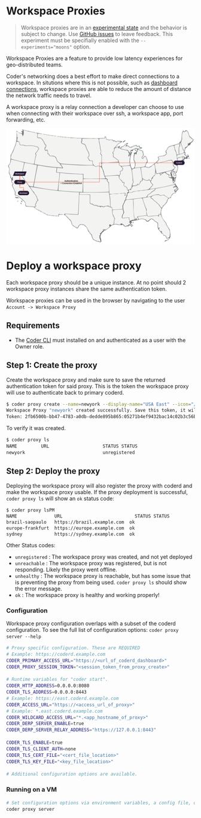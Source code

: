 # Workspace Proxies

> Workspace proxies are in an [experimental state](../contributing/feature-stages.md#experimental-features) and the behavior is subject to change. Use [GitHub issues](https://github.com/coder/coder) to leave feedback. This experiment must be specifially enabled with the `--experiments="moons"` option.

Workspace Proxies are a feature to provide low latency experiences for geo-distributed teams.

Coder's networking does a best effort to make direct connections to a workspace. In situtions where this is not possible, such as [dashboard connections](../networking/README.md#dashboard-connections), workspace proxies are able to reduce the amount of distance the network traffic needs to travel. 

A workspace proxy is a relay connection a developer can choose to use when connecting with their workspace over ssh, a workspace app, port forwarding, etc.

<!-- TODO: Might want to modify this diagram? -->
![ProxyDiagram](../images/workspaceproxy/proxydiagram.png)

# Deploy a workspace proxy

Each workspace proxy should be a unique instance. At no point should 2 workspace proxy instances share the same authentication token. 

Workspace proxies can be used in the browser by navigating to the user `Account -> Workspace Proxy`

## Requirements

- The [Coder CLI](../cli.md) must installed on and authenticated as a user with the Owner role.

## Step 1: Create the proxy

Create the workspace proxy and make sure to save the returned authentication token for said proxy. This is the token the workspace proxy will use to authenticate back to primary coderd.

```bash
$ coder proxy create --name=newyork --display-name="USA East" --icon="/emojis/2194.png"
Workspace Proxy "newyork" created successfully. Save this token, it will not be shown again.
Token: 2fb6500b-bb47-4783-a0db-dedde895b865:05271b4ef9432bac14c02b3c56b5a2d7f05453718a1f85ba7e772c0a096c7175
```

To verify it was created.

```bash
$ coder proxy ls
NAME         URL                    STATUS STATUS  
newyork                             unregistered
```

## Step 2: Deploy the proxy

Deploying the workspace proxy will also register the proxy with coderd and make the workspace proxy usable. If the proxy deployment is successful, `coder proxy ls` will show an `ok` status code:

```
$ coder proxy lsPM
NAME              URL                           STATUS STATUS  
brazil-saopaulo   https://brazil.example.com  ok             
europe-frankfurt  https://europe.example.com  ok             
sydney            https://sydney.example.com  ok
```

Other Status codes:
- `unregistered` : The workspace proxy was created, and not yet deployed
- `unreachable` : The workspace proxy was registered, but is not responding. Likely the proxy went offline.
- `unhealthy` : The workspace proxy is reachable, but has some issue that is preventing the proxy from being used. `coder proxy ls` should show the error message.
- `ok` : The workspace proxy is healthy and working properly!

### Configuration

<!--
 I am not sure the best way to present this.
 Ideally in the future we can auto sync some of the settings with coderd.
 -->
Workspace proxy configuration overlaps with a subset of the coderd configuration. To see the full list of configuration options: `coder proxy server --help`

```bash
# Proxy specific configuration. These are REQUIRED
# Example: https://coderd.example.com
CODER_PRIMARY_ACCESS_URL="https://<url_of_coderd_dashboard>"
CODER_PROXY_SESSION_TOKEN="<session_token_from_proxy_create>"

# Runtime variables for "coder start".
CODER_HTTP_ADDRESS=0.0.0.0:8080
CODER_TLS_ADDRESS=0.0.0.0:8443
# Example: https://east.coderd.example.com
CODER_ACCESS_URL="https://<access_url_of_proxy>"
# Example: *.east.coderd.example.com
CODER_WILDCARD_ACCESS_URL="*.<app_hostname_of_proxy>"
CODER_DERP_SERVER_ENABLE=true
CODER_DERP_SERVER_RELAY_ADDRESS="https://127.0.0.1:8443"

CODER_TLS_ENABLE=true
CODER_TLS_CLIENT_AUTH=none
CODER_TLS_CERT_FILE="<cert_file_location>"
CODER_TLS_KEY_FILE="<key_file_location>"

# Additional configuration options are available.
```

### Running on a VM

```bash
# Set configuration options via environment variables, a config file, or cmd flags
coder proxy server
```

<!-- Additional run options? -->

